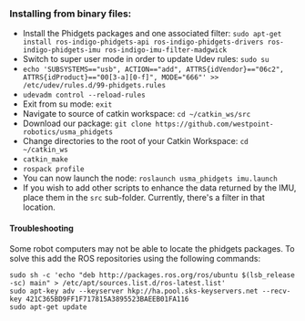 ### Installing from binary files:
- Install the Phidgets packages and one associated filter: `sudo apt-get install ros-indigo-phidgets-api ros-indigo-phidgets-drivers ros-indigo-phidgets-imu ros-indigo-imu-filter-madgwick`
- Switch to super user mode in order to update Udev rules: `sudo su`
- `echo 'SUBSYSTEMS=="usb", ACTION=="add", ATTRS{idVendor}=="06c2", ATTRS{idProduct}=="00[3-a][0-f]", MODE="666"' >> /etc/udev/rules.d/99-phidgets.rules`
- `udevadm control --reload-rules`
- Exit from su mode: `exit`
- Navigate to source of catkin workspace: `cd ~/catkin_ws/src` 
- Download our package: `git clone https://github.com/westpoint-robotics/usma_phidgets`
- Change directories to the root of your Catkin Workspace: `cd ~/catkin_ws`
- `catkin_make`
- `rospack profile`
- You can now launch the node: `roslaunch usma_phidgets imu.launch`
- If you wish to add other scripts to enhance the data returned by the IMU, place them in the `src` sub-folder. Currently, there's a filter in that location. 

#### Troubleshooting
Some robot computers may not be able to locate the phidgets packages. To solve this add the ROS repositories using the following commands:
```
sudo sh -c 'echo "deb http://packages.ros.org/ros/ubuntu $(lsb_release -sc) main" > /etc/apt/sources.list.d/ros-latest.list'
sudo apt-key adv --keyserver hkp://ha.pool.sks-keyservers.net --recv-key 421C365BD9FF1F717815A3895523BAEEB01FA116
sudo apt-get update
```
